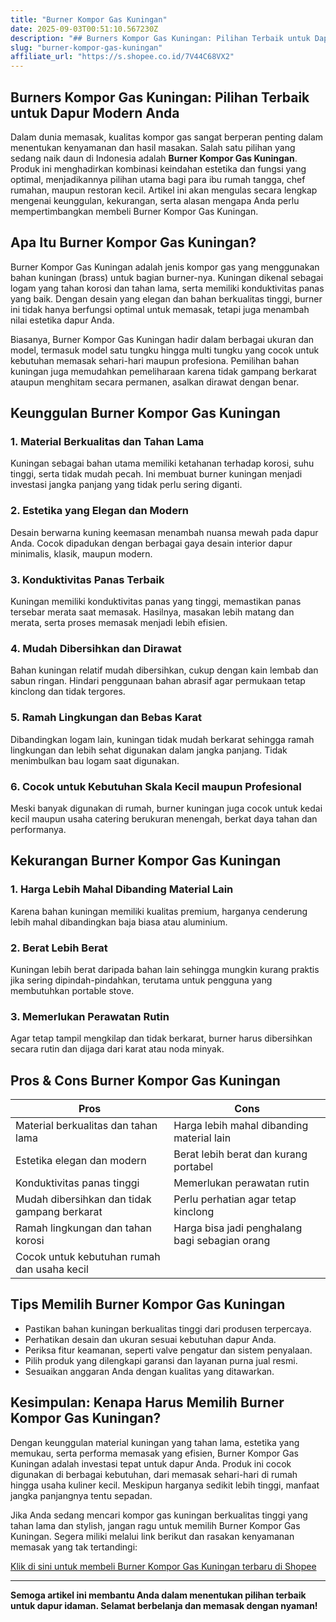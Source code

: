 ```yaml
---
title: "Burner Kompor Gas Kuningan"
date: 2025-09-03T00:51:10.567230Z
description: "## Burners Kompor Gas Kuningan: Pilihan Terbaik untuk Dapur Modern Anda..."
slug: "burner-kompor-gas-kuningan"
affiliate_url: "https://s.shopee.co.id/7V44C68VX2"
---
```

## Burners Kompor Gas Kuningan: Pilihan Terbaik untuk Dapur Modern Anda

Dalam dunia memasak, kualitas kompor gas sangat berperan penting dalam menentukan kenyamanan dan hasil masakan. Salah satu pilihan yang sedang naik daun di Indonesia adalah **Burner Kompor Gas Kuningan**. Produk ini menghadirkan kombinasi keindahan estetika dan fungsi yang optimal, menjadikannya pilihan utama bagi para ibu rumah tangga, chef rumahan, maupun restoran kecil. Artikel ini akan mengulas secara lengkap mengenai keunggulan, kekurangan, serta alasan mengapa Anda perlu mempertimbangkan membeli Burner Kompor Gas Kuningan.

## Apa Itu Burner Kompor Gas Kuningan?

Burner Kompor Gas Kuningan adalah jenis kompor gas yang menggunakan bahan kuningan (brass) untuk bagian burner-nya. Kuningan dikenal sebagai logam yang tahan korosi dan tahan lama, serta memiliki konduktivitas panas yang baik. Dengan desain yang elegan dan bahan berkualitas tinggi, burner ini tidak hanya berfungsi optimal untuk memasak, tetapi juga menambah nilai estetika dapur Anda.

Biasanya, Burner Kompor Gas Kuningan hadir dalam berbagai ukuran dan model, termasuk model satu tungku hingga multi tungku yang cocok untuk kebutuhan memasak sehari-hari maupun profesiona. Pemilihan bahan kuningan juga memudahkan pemeliharaan karena tidak gampang berkarat ataupun menghitam secara permanen, asalkan dirawat dengan benar.

## Keunggulan Burner Kompor Gas Kuningan

### 1. Material Berkualitas dan Tahan Lama

Kuningan sebagai bahan utama memiliki ketahanan terhadap korosi, suhu tinggi, serta tidak mudah pecah. Ini membuat burner kuningan menjadi investasi jangka panjang yang tidak perlu sering diganti.

### 2. Estetika yang Elegan dan Modern

Desain berwarna kuning keemasan menambah nuansa mewah pada dapur Anda. Cocok dipadukan dengan berbagai gaya desain interior dapur minimalis, klasik, maupun modern.

### 3. Konduktivitas Panas Terbaik

Kuningan memiliki konduktivitas panas yang tinggi, memastikan panas tersebar merata saat memasak. Hasilnya, masakan lebih matang dan merata, serta proses memasak menjadi lebih efisien.

### 4. Mudah Dibersihkan dan Dirawat

Bahan kuningan relatif mudah dibersihkan, cukup dengan kain lembab dan sabun ringan. Hindari penggunaan bahan abrasif agar permukaan tetap kinclong dan tidak tergores.

### 5. Ramah Lingkungan dan Bebas Karat

Dibandingkan logam lain, kuningan tidak mudah berkarat sehingga ramah lingkungan dan lebih sehat digunakan dalam jangka panjang. Tidak menimbulkan bau logam saat digunakan.

### 6. Cocok untuk Kebutuhan Skala Kecil maupun Profesional

Meski banyak digunakan di rumah, burner kuningan juga cocok untuk kedai kecil maupun usaha catering berukuran menengah, berkat daya tahan dan performanya.

## Kekurangan Burner Kompor Gas Kuningan

### 1. Harga Lebih Mahal Dibanding Material Lain

Karena bahan kuningan memiliki kualitas premium, harganya cenderung lebih mahal dibandingkan baja biasa atau aluminium.

### 2. Berat Lebih Berat

Kuningan lebih berat daripada bahan lain sehingga mungkin kurang praktis jika sering dipindah-pindahkan, terutama untuk pengguna yang membutuhkan portable stove.

### 3. Memerlukan Perawatan Rutin

Agar tetap tampil mengkilap dan tidak berkarat, burner harus dibersihkan secara rutin dan dijaga dari karat atau noda minyak.

## Pros & Cons Burner Kompor Gas Kuningan

| **Pros**                                              | **Cons**                                              |
|--------------------------------------------------------|--------------------------------------------------------|
| Material berkualitas dan tahan lama                   | Harga lebih mahal dibanding material lain            |
| Estetika elegan dan modern                            | Berat lebih berat dan kurang portabel               |
| Konduktivitas panas tinggi                            | Memerlukan perawatan rutin                          |
| Mudah dibersihkan dan tidak gampang berkarat          | Perlu perhatian agar tetap kinclong                 |
| Ramah lingkungan dan tahan korosi                     | Harga bisa jadi penghalang bagi sebagian orang    |
| Cocok untuk kebutuhan rumah dan usaha kecil           |                                                       |

## Tips Memilih Burner Kompor Gas Kuningan

- Pastikan bahan kuningan berkualitas tinggi dari produsen terpercaya.
- Perhatikan desain dan ukuran sesuai kebutuhan dapur Anda.
- Periksa fitur keamanan, seperti valve pengatur dan sistem penyalaan.
- Pilih produk yang dilengkapi garansi dan layanan purna jual resmi.
- Sesuaikan anggaran Anda dengan kualitas yang ditawarkan.

## Kesimpulan: Kenapa Harus Memilih Burner Kompor Gas Kuningan?

Dengan keunggulan material kuningan yang tahan lama, estetika yang memukau, serta performa memasak yang efisien, Burner Kompor Gas Kuningan adalah investasi tepat untuk dapur Anda. Produk ini cocok digunakan di berbagai kebutuhan, dari memasak sehari-hari di rumah hingga usaha kuliner kecil. Meskipun harganya sedikit lebih tinggi, manfaat jangka panjangnya tentu sepadan.

Jika Anda sedang mencari kompor gas kuningan berkualitas tinggi yang tahan lama dan stylish, jangan ragu untuk memilih Burner Kompor Gas Kuningan. Segera miliki melalui link berikut dan rasakan kenyamanan memasak yang tak tertandingi:  

[Klik di sini untuk membeli Burner Kompor Gas Kuningan terbaru di Shopee](https://s.shopee.co.id/7V44C68VX2)

---

**Semoga artikel ini membantu Anda dalam menentukan pilihan terbaik untuk dapur idaman. Selamat berbelanja dan memasak dengan nyaman!**